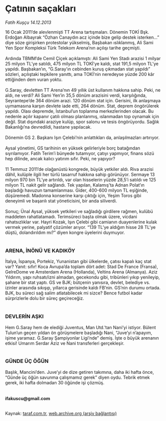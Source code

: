 # Çatının saçakları

*Fatih Kuşçu 14.12.2013*

<div class="yazi">16 Ocak 2011’de alevlenmişti TT Arena tartışmaları. Dönemin TOKİ Bşk. Erdoğan Albayrak “Özhan Canaydın acz içinde bize gelip destek isterken...” diye söze girişirken protestolar yükselmiş, Başbakan ıslıklanmış, Ali Sami Yen Spor Kompleksi Türk Telekom Arena’nın açılışı tarihe geçmişti.<br/><br/>Ardında TBMM’de Cemil Çiçek açıklamıştı: Ali Sami Yen Stadı arazisi 1 milyar 25 milyon TL’ye satıldı, 475 milyon TL TOKİ’ye kaldı, stat 191,5 milyon TL’ye yapıldı. Başbakan’ın, “G.Saray’ın cebinden kuruş çıkmadan stat yapıldı” sözleri, açılıştaki tepkilere yanıttı, ama TOKİ’nin neredeyse yüzde 200 kâr ettiğinden dem vuran yoktu.<br/><br/>G.Saray, devletten TT Arena’nın 49 yıllık üst kullanım hakkına sahip. Peki, ne aldı, ne verdi? Ali Sami Yen’in 35,5 dönüm arazisini verdi, karşılığında, Seyrantepe’de 364 dönüm arazi. 120 dönüm stat için. Gerisini, ilk anlaşmaya uymamasına karşın devlete iade etti, 264 dönüm. Stat, deprem öngörülerek yapıldı. Olası depremde, İstanbul’un toplanma merkezlerinden olacak. Bu nedenle açılır kapanır çatılı olması planlanmış, ıslanmadan top oynamak için değil. Stat dışındaki araziye kulüp, spor salonu ve tesis öngörüyordu. Sağlık Bakanlığı’na devredildi, hastane yapılacak.<br/><br/>Dönemin GS 2. Başkanı Işın Çelebi’nin anlattıkları da, anlaşılmazları artırıyor.<br/><br/>Aysal yönetimi, GS tarihinin en yüksek gelirleriyle borç batağından sıyrılamıyor. Fatih Terim’i bünyede tutamıyor, çatıyı yapmıyor, finans sözü hep dilinde, ancak kalıcı yatırım sıfır. Peki, ne yapıyor?<br/><br/>11 Temmuz 2011’de olağanüstü kongrede, büyük yetkiler aldı. Riva arazisi dâhil, kulüple ilgili her türlü tasarruf hakkına sahip görünüyor. Sermaye 13 milyon 970 bin TL’ye artırıldı, var olan hisselerin yüzde 28,5’i satıldı ve 125 milyon TL nakit gelir sağlandı. Tek yapılan, Kalamış’ta Adnan Polat’ın başladığı havuzun tamamlanması. Gider, 400-600 milyon TL eşiğinde, düşüremedi. Madonna konserine karşı çıktığı için, Yeşim Toros gibi deneyimli ve başarılı stat yöneticisini, bir anda siliverdi.<br/><br/>Sonuç; Ünal Aysal, yüksek yetkileri ve sağladığı girdilere rağmen, kulübü maddeten rahatlatamadı. Terimsüreci başta olmak üzere, vicdani rahatsızlıklar var. Hayri Kozak, Işın Çelebi gibi camianın duayenlerine kulak vermek yerine, palyatif çözümler arıyor. “139 TL’ye aldığım hisse 28 TL’ye düştü, dolandırıldım mı?” diyen kongre üyelerini duymuyor.<br/><br/><h3>ARENA, İNÖNÜ VE KADIKÖY</h3>İtalya, İspanya, Portekiz, Yunanistan gibi ülkelerde, çatısı kapalı kaç stat var? Yanıt: sıfır! Koca Avrupa’da toplam dört adet: Stad De France (Fransa), GelreDome ve Amsterdam Arena (Hollanda), Veltins Arena (Almanya). Aziz Yıldırım, yapı ruhsatı/izni almadan, gecekondu gibi, tribünleri yıkıp yenileyip, şahane bir stat yaptı. GS ve BJK; bütçenin yanısıra, devlet, belediye vs. izinler arasında sıkışıp, yıllarca gerisinde kaldı FB’nin. GS’nin durumu ortada. BJK, bu süreci sağ salim atlatabilecek mi sizce? Bence futbol kadar sürprizlerle dolu bir süreç geçireceğiz.<br/><br/><h3>DEVLERİN AŞKI</h3>Hem G.Saray hem de elediği Juventus, Man Utd.’tan Nani’yi istiyor. Bülent Tulun’un geçen yıldan ön görüşmelere başladığı Nani, “Juve’yi n’apayım, işime yaramaz. G.Saray Şampiyonlar Ligi’nde” demiş. İşte o büyük arenanın etkisi! Umarım Serdar Aziz ve Nani transferleri gerçekleşir.<br/><br/><h3>GÜNDE ÜÇ ÖĞÜN</h3>Başlık, Mancini’den. Juve’yi de dize getiren takımına, daha iki hafta önce, “Günde üç öğün savunma çalışmamız gerek” diyen oydu. Tebrik etmek gerek, iki hafta dolmadan 30 öğünde işi çözmüş.<br/><br/><br/><b>ifakuscu@gmail.com</b><br/><br/>
</div>

Kaynak: [taraf.com.tr](http://www.taraf.com.tr:80/fatih-kuscu/makale-catinin-sacaklari.htm), [web.archive.org (arşiv bağlantısı)](http://web.archive.org/web/20131216041519/http://www.taraf.com.tr:80/fatih-kuscu/makale-catinin-sacaklari.htm)
